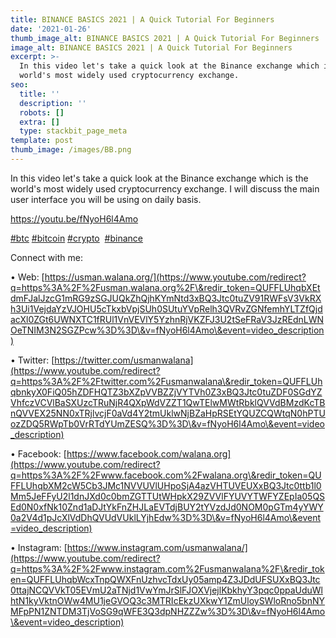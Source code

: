 ```yaml
---
title: BINANCE BASICS 2021 | A Quick Tutorial For Beginners
date: '2021-01-26'
thumb_image_alt: BINANCE BASICS 2021 | A Quick Tutorial For Beginners
image_alt: BINANCE BASICS 2021 | A Quick Tutorial For Beginners
excerpt: >-
  In this video let's take a quick look at the Binance exchange which is the
  world's most widely used cryptocurrency exchange.
seo:
  title: ''
  description: ''
  robots: []
  extra: []
  type: stackbit_page_meta
template: post
thumb_image: /images/BB.png
---
```

In this video let's take a quick look at the Binance exchange which is the world's most widely used cryptocurrency exchange. I will discuss the main user interface you will be using on daily basis.

<https://youtu.be/fNyoH6l4Amo>

[#btc](https://www.youtube.com/hashtag/btc) [#bitcoin](https://www.youtube.com/hashtag/bitcoin) [#crypto](https://www.youtube.com/hashtag/crypto)  [#binance](https://www.youtube.com/hashtag/binance)

Connect with me:

• Web: [https://usman.walana.org/](https://www.youtube.com/redirect?q=https%3A%2F%2Fusman.walana.org%2F\&redir_token=QUFFLUhqbXEtdmFJalJzcG1mRG9zSGJUQkZhQjhKYmNtd3xBQ3Jtc0tuZV91RWFsV3VkRXh3Ui1VejdaYzVJOHU5cTkxbVpjSUh0SUtuYVpRelh3QVRvZGNfemhYLTZfQjdacXl0ZGt6UWNXTC1fRUl1VnVEVlY5YzhnRjVKZFJ3U2tSeFRaV3JzREdnLWNOeTNIM3N2SGZPcw%3D%3D\&v=fNyoH6l4Amo\&event=video_description)

• Twitter: [https://twitter.com/usmanwalana](https://www.youtube.com/redirect?q=https%3A%2F%2Ftwitter.com%2Fusmanwalana\&redir_token=QUFFLUhqbnkyX0FiQ05hZDFHQTZ3bXZpVVBZZjVYTVh0Z3xBQ3Jtc0tuZDF0SGdYZVhfczVCVlBaSXUzcTRuNjR4QXpWdVZZT1QwTElwMWtRbklQVVdBMzdKcTBnQVVEX25NN0xTRjlvcjF0aVd4Y2tmUklwNjBZaHpRSEtYQUZCQWtqN0hPTUozZDQ5RWpTb0VrRTdYUmZESQ%3D%3D\&v=fNyoH6l4Amo\&event=video_description)

• Facebook: [https://www.facebook.com/walana.org](https://www.youtube.com/redirect?q=https%3A%2F%2Fwww.facebook.com%2Fwalana.org\&redir_token=QUFFLUhqbXM2cW5Cb3JMc1NVVUVlUHpoSjA4azVHTUVEUXxBQ3Jtc0ttb1l0Mm5JeFFyU2l1dnJXd0c0bmZGTTUtWHpkX29ZVVlFYUVYTWFYZEpIa05QSEd0N0xfNk10Znd1aDJtYkFnZHJLaEVTdjBUY2tYVzdJd0NOM0pGTm4yYWY0a2V4d1pJcXlVdDhQVUdVUklLYjhEdw%3D%3D\&v=fNyoH6l4Amo\&event=video_description)

• Instagram: [https://www.instagram.com/usmanwalana/](https://www.youtube.com/redirect?q=https%3A%2F%2Fwww.instagram.com%2Fusmanwalana%2F\&redir_token=QUFFLUhqbWcxTnpQWXFnUzhvcTdxUy05amp4Z3JDdUFSUXxBQ3Jtc0ttajNCQVVkT05EVmU2aTNjd1VwYmJrSlFJOXVjejlKbkhyY3pqc0ppaUduWlhtN1kyVktnOWw4MU1jeGVOQ3c3MTRIcEkzUXkwY1ZmUloySWloRno5bnNYMFpPN1ZNTDM3TjVoSG9qWFE3Q3dpNHZZZw%3D%3D\&v=fNyoH6l4Amo\&event=video_description)
